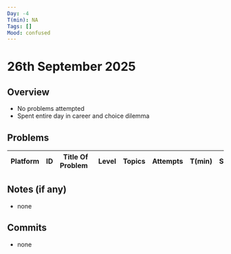 ```yaml
---
Day: -4                  
T(min): NA
Tags: []  
Mood: confused
---
```


# 26th September 2025

## Overview
- No problems attempted
- Spent entire day in career and choice dilemma

## Problems
| Platform | ID  | Title Of Problem&nbsp;&nbsp; | Level | Topics           | Attempts | T(min) | Status   | TC       | SC   |
|----------|-----|------------------------------|-------|------------------|----------|--------|----------|----------|------|


## Notes (if any)
- none

## Commits
- none
 